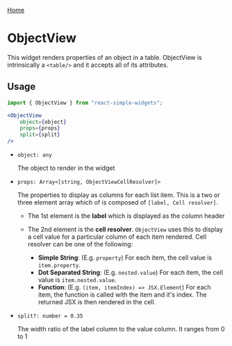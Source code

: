 [Home](../../../README.md)

# ObjectView

This widget renders properties of an object in a table. ObjectView is intrinsically a `<table/>` and it accepts all of its attributes.

## Usage

```jsx
import { ObjectView } from "react-simple-widgets";

<ObjectView 
    object={object} 
    props={props} 
    split={split}
/>
```

-   `object: any`

    The object to render in the widget

- `props: Array<[string, ObjectViewCellResolver]>`

  The properties to display as columns for each list item. This is a two or three element array which
  of is composed of `[label, Cell resolver]`. 

  - The 1st element is the **label** which is displayed as the column header

  - The 2nd element is the **cell resolver**. `ObjectView` uses this to display a cell value for a particular column of each item rendered. Cell resolver can be one of the following:
    -   **Simple String**: (E.g. `property`) For each item, the cell value is `item.property`.
    -   **Dot Separated String**: (E.g. `nested.value`) For each item, the cell value is `item.nested.value`.
    -   **Function**: (E.g. `(item, itemIndex) => JSX.Element`) For each item, the function is called with the item and it's index. The returned JSX is then rendered in the cell.

-   `split?: number = 0.35`

    The width ratio of the label column to the value column. It ranges from 0 to 1
